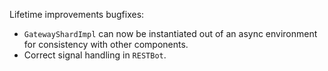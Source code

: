 Lifetime improvements bugfixes:
- `GatewayShardImpl` can now be instantiated out of an async environment for consistency with other components.
- Correct signal handling in `RESTBot`.
